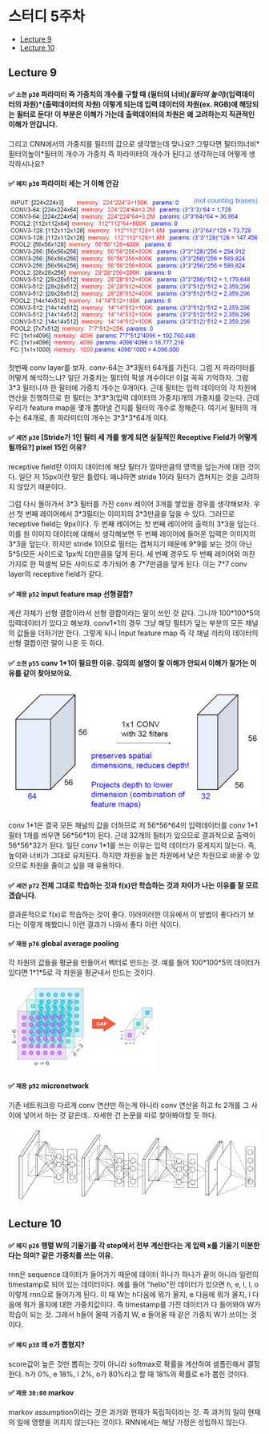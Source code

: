 # 스터디 5주차

- [Lecture 9](#lecture-9)
- [Lecture 10](#lecture-10)

## Lecture 9

#### ✅ `소현` `p30` 파라미터 즉 가중치의 개수를 구할 때 (필터의 너비)_(필터의 높이)_(입력데이터의 차원)\*(출력데이터의 차원) 이렇게 되는데 입력 데이터의 차원(ex. RGB)에 해당되는 필터로 둔다! 이 부분은 이해가 가는데 출력데이터의 차원은 왜 고려하는지 직관적인 이해가 안갑니다.

그리고 CNN에서의 가중치를 필터의 값으로 생각했는데 맞나요? 그렇다면 필터의너비\*필터의높이\*필터의 개수가 가중치 즉 파라미터의 개수가 된다고 생각하는데 어떻게 생각하시나요?

#### ✅ `혜지` `p30` 파라미터 세는 거 이해 안감

![0.png](img/0.png)

첫번째 conv layer를 보자. conv-64는 3\*3필터 64개를 가진다. 그럼 저 파라미터를 어떻게 해석하느냐? 일단 가중치는 필터의 픽셀 개수이다! 이걸 꼭꼭 기억하자. 그럼 3\*3 필터니까 한 필터에 가중치 개수는 9개이다. 근데 필터는 입력 데이터의 각 차원에 연산을 진행하므로 한 필터는 3\*3\*3(입력 데이터의 가중치)개의 가중치를 갖는다. 근데 우리가 feature map을 몇개 뽑아낼 건지를 필터의 개수로 정해준다. 여기서 필터의 개수는 64개로, 총 파라미터의 개수는 3\*3\*3\*64개 이다.

#### ✅ `세연` `p30` [Stride가 1인 필터 세 개를 쌓게 되면 실질적인 Receptive Field가 어떻게 될까요?] pixel 15인 이유?

receptive field란 이미지 데이터에 해당 필터가 얼마만큼의 영역을 덮는가에 대한 것이다. 일단 저 15px이란 말은 틀렸다. 왜냐하면 stride 1이라 필터가 겹쳐지는 것을 고려하지 않았기 때문이다.

그럼 다시 돌아가서 3\*3 필터를 가진 conv 레이어 3개를 쌓았을 경우를 생각해보자. 우선 첫 번째 레이어에서 3\*3필터는 이미지의 3\*3만큼을 덮을 수 있다. 그러므로 receptive field는 9px이다. 두 번째 레이어는 첫 번째 레이어의 출력의 3\*3을 덮는다. 이를 원 이미지 데이터에 대해서 생각해보면 두 번째 레이어에 들어온 입력은 이미지의 3\*3을 덮는다. 하지만 stride 1이므로 필터는 겹쳐지기 때문에 9\*9를 보는 것이 아닌 5\*5(모든 사이드로 1px씩 더)만큼을 덮게 된다. 세 번째 경우도 두 번째 레이어와 마찬가지로 한 픽셀씩 모든 사이드로 추가되어 총 7\*7만큼을 덮게 된다. 이는 7\*7 conv layer의 receptive field가 같다.

#### ✅ `재용` `p52` input feature map 선형결합?

계산 자체가 선형 결합이라서 선형 결합이라는 말이 쓰인 것 같다. 그니까 100\*100\*5의 입력데이터가 있다고 해보자. conv1\*1의 경우 그냥 해당 필터가 덮는 부분의 모든 채널의 값들을 더하기만 한다. 그렇게 되니 Input feature map 즉 각 채널 끼리의 데이터의 선형 결합이란 말이 나온 듯 하다.

#### ✅ `소현` `p55` conv 1\*1이 필요한 이유. 강의의 설명이 잘 이해가 안되서 이해가 잘가는 이유를 같이 찾아보아요.

![1.png](img/1.png)

conv 1\*1은 결국 모든 채널의 값을 더하므로 저 56\*56\*64의 입력데이터를 conv 1\*1 필터 1개를 씌우면 56\*56\*1이 된다. 근데 32개의 필터가 있으므로 결과적으로 출력이 56\*56\*32가 된다. 일단 conv 1\*1를 쓰는 이유는 입력 데이터가 뭉게지지 않는다. 즉, 높이와 너비가 그대로 유지된다. 하지만 차원을 높은 차원에서 낮은 차원으로 바꿀 수 있으므로 차원을 줄이고 싶을 때 유용하다.

#### ✅ `세연` `p72` 전체 그대로 학습하는 것과 f(x)만 학습하는 것과 차이가 나는 이유를 잘 모르겠습니다.

결과론적으로 f(x)로 학습하는 것이 좋다. 이러이러한 이유에서 이 방법이 좋다라기 보다는 이렇게 해봤더니 이런 결과가 나와서 좋다 이런 식이다.

#### ✅ `재용` `p76` global average pooling

각 차원의 값들을 평균을 만들어서 벡터로 만드는 것. 예를 들어 100\*100\*5의 데이터가 있다면 1\*1\*5로 각 차원을 평균내서 만드는 것이다.

![2.png](img/2.png)

#### ✅ `재용` `p92` micronetwork

기존 네트워크랑 다르게 conv 연산만 하는게 아니라 conv 연산을 하고 fc 2개를 그 사이에 넣어서 하는 것 같은데.. 자세한 건 논문을 따로 찾아봐야할 듯 하다.

![3.png](img/3.png)

## Lecture 10

#### ✅ `혜지` `p26` 행렬 W의 기울기를 각 step에서 전부 계산한다는 게 입력 x를 기울기 미분한다는 의미? 같은 가중치를 쓰는 이유.

rnn은 sequence 데이터가 들어가기 때문에 데이터 하나가 하나가 끝이 아니라 일련의 timestamp로 되어 있는 데이터이다. 예를 들어 "hello"란 데이터가 있으면 h, e, l, l, o이렇게 rnn으로 들어가게 된다. 이 때 W는 h다음에 뭐가 올지, e 다음에 뭐가 올지, l 다음에 뭐가 올지에 대한 가중치값이다. 즉 timestamp를 가진 데이터가 다 들어와야 W가 학습이 되는 것. 그래서 h들어 올때 가중치 W, e 들어올 때 같은 가중치 W가 쓰이는 것이다.

#### ✅ `혜지` `p38` 왜 e가 뽑혔지?

score값이 높은 것만 뽑히는 것이 아니라 softmax로 확률을 계산하여 샘플린해서 결정한다. h가 0%, e 18%, l 2%, o가 80%라고 할 때 18%의 확률로 e가 뽑힌 것이다.

#### ✅ `재용` `30:00` markov

markov assumption이라는 것은 과거와 현재가 독립적이라는 것. 즉 과거의 일이 현재의 일에 영향을 끼치지 않는다는 것이다. RNN에서는 해당 가정은 성립하지 않는다.
